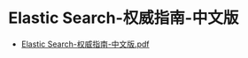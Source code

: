 # Elastic Search-权威指南-中文版

- [Elastic Search-权威指南-中文版.pdf](https://www.aliyundrive.com/s/wQVsSFCrycZ)
